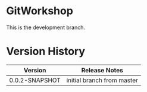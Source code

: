 # GitWorkshop
This is the development branch.

# Version History
| Version | Release Notes |
| --- | --- |
| 0.0.2-SNAPSHOT | initial branch from master |
